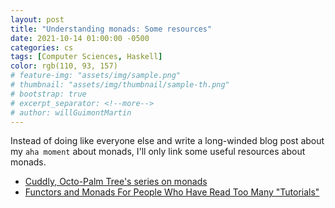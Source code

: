 ```yaml
---
layout: post
title: "Understanding monads: Some resources"
date: 2021-10-14 01:00:00 -0500
categories: cs
tags: [Computer Sciences, Haskell]
color: rgb(110, 93, 157)
# feature-img: "assets/img/sample.png"
# thumbnail: "assets/img/thumbnail/sample-th.png"
# bootstrap: true
# excerpt_separator: <!--more-->
# author: willGuimontMartin
---
```


Instead of doing like everyone else and write a long-winded blog post about my `aha moment` about monads, I'll only link some useful resources about monads.

- [Cuddly, Octo-Palm Tree's series on monads](https://cuddly-octo-palm-tree.com/posts/2021-04-11-monads-0/)
- [Functors and Monads For People Who Have Read Too Many "Tutorials"](http://www.jerf.org/iri/post/2958)

